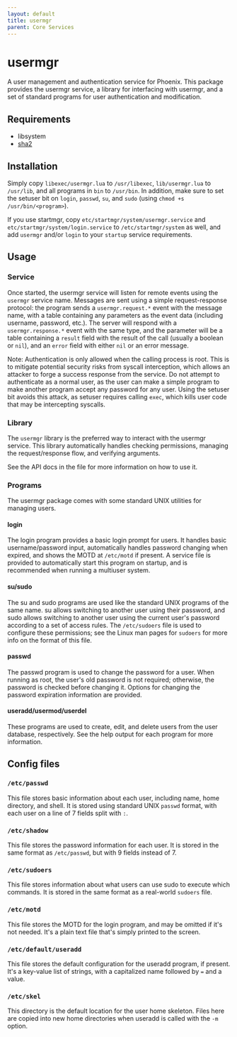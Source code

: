 ```yaml
---
layout: default
title: usermgr
parent: Core Services
---
```


# usermgr
A user management and authentication service for Phoenix. This package provides the usermgr service, a library for interfacing with usermgr, and a set of standard programs for user authentication and modification.

## Requirements
- libsystem
- [sha2](https://github.com/Egor-Skriptunoff/pure_lua_SHA)

## Installation
Simply copy `libexec/usermgr.lua` to `/usr/libexec`, `lib/usermgr.lua` to `/usr/lib`, and all programs in `bin` to `/usr/bin`. In addition, make sure to set the setuser bit on `login`, `passwd`, `su`, and `sudo` (using `chmod +s /usr/bin/<program>`).

If you use startmgr, copy `etc/startmgr/system/usermgr.service` and `etc/startmgr/system/login.service` to `/etc/startmgr/system` as well, and add `usermgr` and/or `login` to your `startup` service requirements.

## Usage
### Service
Once started, the usermgr service will listen for remote events using the `usermgr` service name. Messages are sent using a simple request-response protocol: the program sends a `usermgr.request.*` event with the message name, with a table containing any parameters as the event data (including username, password, etc.). The server will respond with a `usermgr.response.*` event with the same type, and the parameter will be a table containing a `result` field with the result of the call (usually a boolean or `nil`), and an `error` field with either `nil` or an error message.

Note: Authentication is only allowed when the calling process is root. This is to mitigate potential security risks from syscall interception, which allows an attacker to forge a success response from the service. Do not attempt to authenticate as a normal user, as the user can make a simple program to make another program accept any password for any user. Using the setuser bit avoids this attack, as setuser requires calling `exec`, which kills user code that may be intercepting syscalls.

### Library
The `usermgr` library is the preferred way to interact with the usermgr service. This library automatically handles checking permissions, managing the request/response flow, and verifying arguments.

See the API docs in the file for more information on how to use it.

### Programs
The usermgr package comes with some standard UNIX utilities for managing users.

#### login
The login program provides a basic login prompt for users. It handles basic username/password input, automatically handles password changing when expired, and shows the MOTD at `/etc/motd` if present. A service file is provided to automatically start this program on startup, and is recommended when running a multiuser system.

#### su/sudo
The su and sudo programs are used like the standard UNIX programs of the same name. su allows switching to another user using their password, and sudo allows switching to another user using the current user's password according to a set of access rules. The `/etc/sudoers` file is used to configure these permissions; see the Linux man pages for `sudoers` for more info on the format of this file.

#### passwd
The passwd program is used to change the password for a user. When running as root, the user's old password is not required; otherwise, the password is checked before changing it. Options for changing the password expiration information are provided.

#### useradd/usermod/userdel
These programs are used to create, edit, and delete users from the user database, respectively. See the help output for each program for more information.

## Config files
### `/etc/passwd`
This file stores basic information about each user, including name, home directory, and shell. It is stored using standard UNIX `passwd` format, with each user on a line of 7 fields split with `:`.

### `/etc/shadow`
This file stores the password information for each user. It is stored in the same format as `/etc/passwd`, but with 9 fields instead of 7.

### `/etc/sudoers`
This file stores information about what users can use sudo to execute which commands. It is stored in the same format as a real-world `sudoers` file.

### `/etc/motd`
This file stores the MOTD for the login program, and may be omitted if it's not needed. It's a plain text file that's simply printed to the screen.

### `/etc/default/useradd`
This file stores the default configuration for the useradd program, if present. It's a key-value list of strings, with a capitalized name followed by `=` and a value.

### `/etc/skel`
This directory is the default location for the user home skeleton. Files here are copied into new home directories when useradd is called with the `-m` option.